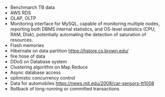 - Benchmarch TB data
- AWS RDS 
- OLAP, OLTP
- Monitoring interface for MySQL, capable of monitoring multiple nodes, reporting both DBMS internal statistics, and OS-level statistics (CPU, RAM, DIsk), potentially automating the detection of saturation of resources.
- Flash memories 
- Hibernate on data partition https://hstore.cs.brown.edu/
- fire hose of data
- DDoS on Database system 
- Clustering algorithm on Map Reduce 
- Async database access 
- optimistic concurrency control 
- Data for automobiles https://news.mit.edu/2008/car-sensors-tt1008
- Rollback of long-running or committed transactions

